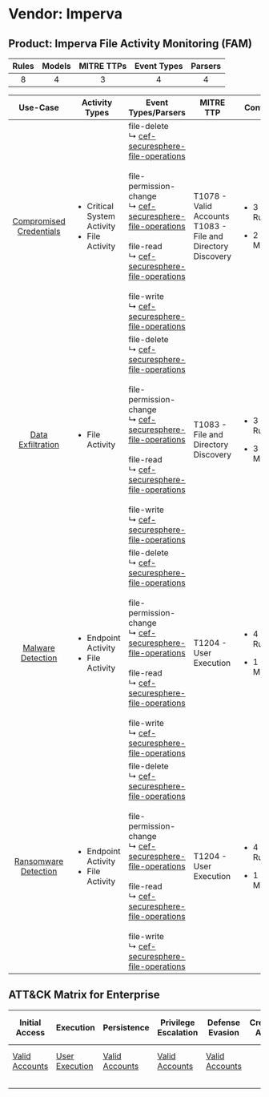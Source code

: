 Vendor: Imperva
===============
Product: Imperva File Activity Monitoring (FAM)
-----------------------------------------------
| Rules | Models | MITRE TTPs | Event Types | Parsers |
|:-----:|:------:|:----------:|:-----------:|:-------:|
|   8   |   4    |     3      |      4      |    4    |

|                                 Use-Case                                  | Activity Types                                                   | Event Types/Parsers                                                                                                                                                                                                                                                                                                                                                                                                                                                                                              | MITRE TTP                                                          | Content                                             |
|:-------------------------------------------------------------------------:| ---------------------------------------------------------------- | ---------------------------------------------------------------------------------------------------------------------------------------------------------------------------------------------------------------------------------------------------------------------------------------------------------------------------------------------------------------------------------------------------------------------------------------------------------------------------------------------------------------- | ------------------------------------------------------------------ | --------------------------------------------------- |
| [Compromised Credentials](../UseCases/usecase_compromised_credentials.md) | <ul><li>Critical System Activity</li><li>File Activity</li></ul> |  file-delete<br> ↳ [cef-securesphere-file-operations](../Parsers/parserContent_cef-securesphere-file-operations.md)<br><br> file-permission-change<br> ↳ [cef-securesphere-file-operations](../Parsers/parserContent_cef-securesphere-file-operations.md)<br><br> file-read<br> ↳ [cef-securesphere-file-operations](../Parsers/parserContent_cef-securesphere-file-operations.md)<br><br> file-write<br> ↳ [cef-securesphere-file-operations](../Parsers/parserContent_cef-securesphere-file-operations.md)<br> | T1078 - Valid Accounts<br>T1083 - File and Directory Discovery<br> | <ul><li>3 Rules</li></ul><ul><li>2 Models</li></ul> |
|       [Data Exfiltration](../UseCases/usecase_data_exfiltration.md)       | <ul><li>File Activity</li></ul>                                  |  file-delete<br> ↳ [cef-securesphere-file-operations](../Parsers/parserContent_cef-securesphere-file-operations.md)<br><br> file-permission-change<br> ↳ [cef-securesphere-file-operations](../Parsers/parserContent_cef-securesphere-file-operations.md)<br><br> file-read<br> ↳ [cef-securesphere-file-operations](../Parsers/parserContent_cef-securesphere-file-operations.md)<br><br> file-write<br> ↳ [cef-securesphere-file-operations](../Parsers/parserContent_cef-securesphere-file-operations.md)<br> | T1083 - File and Directory Discovery<br>                           | <ul><li>3 Rules</li></ul><ul><li>3 Models</li></ul> |
|       [Malware Detection](../UseCases/usecase_malware_detection.md)       | <ul><li>Endpoint Activity</li><li>File Activity</li></ul>        |  file-delete<br> ↳ [cef-securesphere-file-operations](../Parsers/parserContent_cef-securesphere-file-operations.md)<br><br> file-permission-change<br> ↳ [cef-securesphere-file-operations](../Parsers/parserContent_cef-securesphere-file-operations.md)<br><br> file-read<br> ↳ [cef-securesphere-file-operations](../Parsers/parserContent_cef-securesphere-file-operations.md)<br><br> file-write<br> ↳ [cef-securesphere-file-operations](../Parsers/parserContent_cef-securesphere-file-operations.md)<br> | T1204 - User Execution<br>                                         | <ul><li>4 Rules</li></ul><ul><li>1 Models</li></ul> |
|    [Ransomware Detection](../UseCases/usecase_ransomware_detection.md)    | <ul><li>Endpoint Activity</li><li>File Activity</li></ul>        |  file-delete<br> ↳ [cef-securesphere-file-operations](../Parsers/parserContent_cef-securesphere-file-operations.md)<br><br> file-permission-change<br> ↳ [cef-securesphere-file-operations](../Parsers/parserContent_cef-securesphere-file-operations.md)<br><br> file-read<br> ↳ [cef-securesphere-file-operations](../Parsers/parserContent_cef-securesphere-file-operations.md)<br><br> file-write<br> ↳ [cef-securesphere-file-operations](../Parsers/parserContent_cef-securesphere-file-operations.md)<br> | T1204 - User Execution<br>                                         | <ul><li>4 Rules</li></ul><ul><li>1 Models</li></ul> |

ATT&CK Matrix for Enterprise
----------------------------
| Initial Access                                                      | Execution                                                           | Persistence                                                         | Privilege Escalation                                                | Defense Evasion                                                     | Credential Access | Discovery                                                                         | Lateral Movement | Collection | Command and Control | Exfiltration | Impact |
| ------------------------------------------------------------------- | ------------------------------------------------------------------- | ------------------------------------------------------------------- | ------------------------------------------------------------------- | ------------------------------------------------------------------- | ----------------- | --------------------------------------------------------------------------------- | ---------------- | ---------- | ------------------- | ------------ | ------ |
| [Valid Accounts](https://attack.mitre.org/techniques/T1078)<br><br> | [User Execution](https://attack.mitre.org/techniques/T1204)<br><br> | [Valid Accounts](https://attack.mitre.org/techniques/T1078)<br><br> | [Valid Accounts](https://attack.mitre.org/techniques/T1078)<br><br> | [Valid Accounts](https://attack.mitre.org/techniques/T1078)<br><br> |                   | [File and Directory Discovery](https://attack.mitre.org/techniques/T1083)<br><br> |                  |            |                     |              |        |